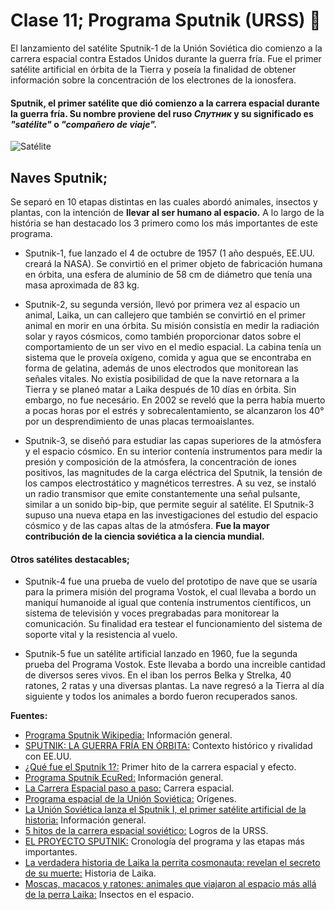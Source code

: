 # Clase 11; Programa Sputnik (URSS) :star2:

El lanzamiento del satélite Sputnik-1 de la Unión Soviética dio comienzo a la carrera espacial contra Estados Unidos durante la guerra fría. Fue el primer satélite artificial en órbita de la Tierra y poseía la finalidad de obtener información sobre la concentración de los electrones de la ionosfera.

####  Sputnik, el primer satélite que dió comienzo a la carrera espacial durante la guerra fría. Su nombre proviene del ruso *Спутник* y su significado es *"satélite"* o *"compañero de viaje".*

![Satélite](https://elordenmundial.com/wp-content/uploads/2020/11/sputnik-carrera-espacial-guerra-fria-1-1310x893.jpg)

## Naves Sputnik;
Se separó en 10 etapas distintas en las cuales abordó animales, insectos y plantas, con la intención de **llevar al ser humano al espacio.** A lo largo de la história se han destacado los 3 primero como los más importantes de este programa.

- Sputnik-1, fue lanzado el 4 de octubre de 1957 (1 año después, EE.UU. creará la NASA). Se convirtió en el primer objeto de fabricación humana en órbita, una esfera de aluminio de 58 cm de diámetro que tenía una masa aproximada de 83 kg.

- Sputnik-2, su segunda versión, llevó por primera vez al espacio un animal, Laika, un can callejero que también se convirtió en el primer animal en morir en una órbita. Su misión consistía en medir la radiación solar y rayos cósmicos, como también proporcionar datos sobre el comportamiento de un ser vivo en el medio espacial. La cabina tenía un sistema que le proveía oxígeno, comida y agua que se encontraba en forma de gelatina, además de unos electrodos que monitorean las señales vitales.
No existía posibilidad de que la nave retornara a la Tierra y se planeó matar a Laika después de 10 días en órbita. Sin embargo, no fue necesário. En 2002 se reveló que la perra había muerto a pocas horas por el estrés y sobrecalentamiento, se alcanzaron los 40°  por un desprendimiento de unas placas termoaislantes.

- Sputnik-3, se diseñó para estudiar las capas superiores de la atmósfera y el espacio cósmico. En su interior contenía instrumentos para medir la presión y composición de la atmósfera, la concentración de iones positivos, las magnitudes de la carga eléctrica del Sputnik, la tensión de los campos electrostático y magnéticos terrestres. A su vez, se instaló un radio transmisor que emite constantemente una señal pulsante, similar a un sonido bip-bip, que permite seguir al satélite.
El Sputnik-3 supuso una nueva etapa en las investigaciones del estudio del espacio cósmico y de las capas altas de la atmósfera. **Fue la mayor contribución de la ciencia soviética a la ciencia mundial.**

#### Otros satélites destacables;

- Sputnik-4 fue una prueba de vuelo del prototipo de nave que se usaría para la primera misión del programa Vostok, el cual llevaba a bordo un maniquí humanoide al igual que contenía instrumentos científicos, un sistema de televisión y voces pregrabadas para monitorear la comunicación. Su finalidad era testear el funcionamiento del sistema de soporte vital y la resistencia al vuelo. 

- Sputnik-5 fue un satélite artificial lanzado en 1960, fue la segunda prueba del Programa Vostok. Este llevaba a bordo una increible cantidad de diversos seres vivos. En el iban los perros Belka y Strelka, 40 ratones, 2 ratas y una diversas plantas. La nave regresó a la Tierra al día siguiente y todos los animales a bordo fueron recuperados sanos.





**Fuentes:**
- [Programa Sputnik Wikipedia:](https://es.wikipedia.org/wiki/Programa_Sputnik) Información general.
- [SPUTNIK: LA GUERRA FRÍA EN ÓRBITA:](https://www.raco.cat/index.php/Quark/article/download/144324/196093) Contexto histórico y rivalidad con EE.UU.
- [¿Qué fue el Sputnik 1?:](https://elordenmundial.com/hoy-en-la-historia/4-octubre/que-fue-sputnik-1/) Primer hito de la carrera espacial y efecto.
- [Programa Sputnik EcuRed:](https://www.ecured.cu/Programa_Sputnik) Información general.
- [La Carrera Espacial paso a paso:](https://www.nationalgeographic.com.es/llegada-del-hombre-a-la-luna/carrera-espacial-paso-a-paso_14369) Carrera espacial.
- [Programa espacial de la Unión Soviética:](https://www.wikiwand.com/es/Programa_espacial_de_la_Uni%C3%B3n_Sovi%C3%A9tica) Orígenes.
- [La Unión Soviética lanza el Sputnik I, el primer satélite artificial de la historia:](https://latam.historyplay.tv/hoy-en-la-historia/la-union-sovietica-lanza-el-sputnik-i-el-primer-satelite-artificial-de-la) Información general.
- [5 hitos de la carrera espacial soviético:](https://www.bbvaopenmind.com/ciencia/fisica/5-hitos-de-la-carrera-espacial-sovietica/) Logros de la URSS.
- [EL PROYECTO SPUTNIK:](http://altorres.synology.me/cosmos/conquista_luna/sputnik/sputnik.htm) Cronología del programa y las etapas más importantes.
- [La verdadera historia de Laika la perrita cosmonauta: revelan el secreto de su muerte:](https://www.gtd.es/es/blog/la-verdadera-historia-de-laika-la-perrita-cosmonauta-revelan-el-secreto-de-su-muerte) Historia de Laika.
- [Moscas, macacos y ratones: animales que viajaron al espacio más allá de la perra Laika:](https://maldita.es/malditaciencia/20220303/animales-viajaron-espacio-laika/) Insectos en el espacio.


